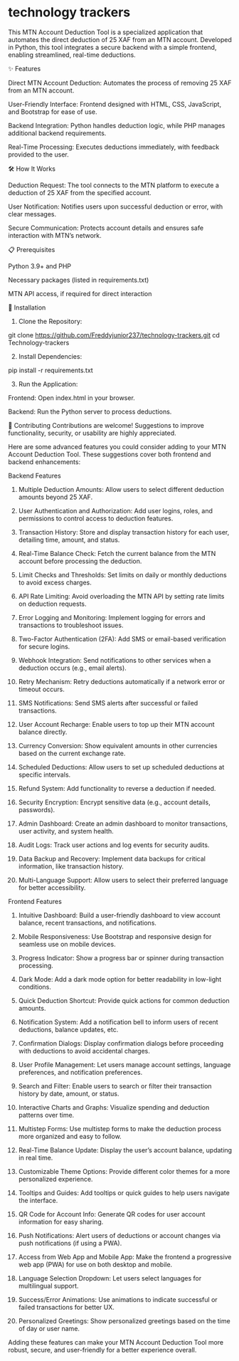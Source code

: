 # technology trackers

This MTN Account Deduction Tool is a specialized application that automates the direct deduction of 25 XAF from an MTN account. Developed in Python, this tool integrates a secure backend with a simple frontend, enabling streamlined, real-time deductions.

✨ Features

Direct MTN Account Deduction: Automates the process of removing 25 XAF from an MTN account.

User-Friendly Interface: Frontend designed with HTML, CSS, JavaScript, and Bootstrap for ease of use.

Backend Integration: Python handles deduction logic, while PHP manages additional backend requirements.

Real-Time Processing: Executes deductions immediately, with feedback provided to the user.


🛠️ How It Works

Deduction Request: The tool connects to the MTN platform to execute a deduction of 25 XAF from the specified account.

User Notification: Notifies users upon successful deduction or error, with clear messages.

Secure Communication: Protects account details and ensures safe interaction with MTN’s network.


📋 Prerequisites

Python 3.9+ and PHP

Necessary packages (listed in requirements.txt)

MTN API access, if required for direct interaction


🧩 Installation

1. Clone the Repository:

git clone https://github.com/Freddyjunior237/technology-trackers.git
cd Technology-trackers


2. Install Dependencies:

pip install -r requirements.txt


3. Run the Application:

Frontend: Open index.html in your browser.

Backend: Run the Python server to process deductions.




🤝 Contributing Contributions are welcome! Suggestions to improve functionality, security, or usability are highly appreciated.




Here are some advanced features you could consider adding to your MTN Account Deduction Tool. These suggestions cover both frontend and backend enhancements:

Backend Features

1. Multiple Deduction Amounts: Allow users to select different deduction amounts beyond 25 XAF.


2. User Authentication and Authorization: Add user logins, roles, and permissions to control access to deduction features.


3. Transaction History: Store and display transaction history for each user, detailing time, amount, and status.


4. Real-Time Balance Check: Fetch the current balance from the MTN account before processing the deduction.


5. Limit Checks and Thresholds: Set limits on daily or monthly deductions to avoid excess charges.


6. API Rate Limiting: Avoid overloading the MTN API by setting rate limits on deduction requests.


7. Error Logging and Monitoring: Implement logging for errors and transactions to troubleshoot issues.


8. Two-Factor Authentication (2FA): Add SMS or email-based verification for secure logins.


9. Webhook Integration: Send notifications to other services when a deduction occurs (e.g., email alerts).


10. Retry Mechanism: Retry deductions automatically if a network error or timeout occurs.


11. SMS Notifications: Send SMS alerts after successful or failed transactions.


12. User Account Recharge: Enable users to top up their MTN account balance directly.


13. Currency Conversion: Show equivalent amounts in other currencies based on the current exchange rate.


14. Scheduled Deductions: Allow users to set up scheduled deductions at specific intervals.


15. Refund System: Add functionality to reverse a deduction if needed.


16. Security Encryption: Encrypt sensitive data (e.g., account details, passwords).


17. Admin Dashboard: Create an admin dashboard to monitor transactions, user activity, and system health.


18. Audit Logs: Track user actions and log events for security audits.


19. Data Backup and Recovery: Implement data backups for critical information, like transaction history.


20. Multi-Language Support: Allow users to select their preferred language for better accessibility.



Frontend Features

1. Intuitive Dashboard: Build a user-friendly dashboard to view account balance, recent transactions, and notifications.


2. Mobile Responsiveness: Use Bootstrap and responsive design for seamless use on mobile devices.


3. Progress Indicator: Show a progress bar or spinner during transaction processing.


4. Dark Mode: Add a dark mode option for better readability in low-light conditions.


5. Quick Deduction Shortcut: Provide quick actions for common deduction amounts.


6. Notification System: Add a notification bell to inform users of recent deductions, balance updates, etc.


7. Confirmation Dialogs: Display confirmation dialogs before proceeding with deductions to avoid accidental charges.


8. User Profile Management: Let users manage account settings, language preferences, and notification preferences.


9. Search and Filter: Enable users to search or filter their transaction history by date, amount, or status.


10. Interactive Charts and Graphs: Visualize spending and deduction patterns over time.


11. Multistep Forms: Use multistep forms to make the deduction process more organized and easy to follow.


12. Real-Time Balance Update: Display the user’s account balance, updating in real time.


13. Customizable Theme Options: Provide different color themes for a more personalized experience.


14. Tooltips and Guides: Add tooltips or quick guides to help users navigate the interface.


15. QR Code for Account Info: Generate QR codes for user account information for easy sharing.


16. Push Notifications: Alert users of deductions or account changes via push notifications (if using a PWA).


17. Access from Web App and Mobile App: Make the frontend a progressive web app (PWA) for use on both desktop and mobile.


18. Language Selection Dropdown: Let users select languages for multilingual support.


19. Success/Error Animations: Use animations to indicate successful or failed transactions for better UX.


20. Personalized Greetings: Show personalized greetings based on the time of day or user name.



Adding these features can make your MTN Account Deduction Tool more robust, secure, and user-friendly for a better experience overall.

